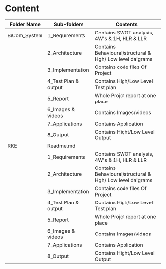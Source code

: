 # Content



| Folder Name | Sub-folders | Contents|
|---|---|---|
| BiCom_System |1_Requirements | Contains SWOT analysis, 4W's & 1H, HLR & LLR|
||2_Architecture|Contains Behavioural/structural & Hgh/ Low level daigrams |
||3_Implementation| Contains code files Of Project|
||4_Test Plan & output|Contains High/Low Level Test plan|
||5_Report|Whole Projct report at one place| 
||6_Images & videos| Contains Images/videos|
||7_Applications|Contains Application |
||8_Output|Contains Hight/Low Level Output|
| RKE | Readme.md |
||1_Requirements| Contains SWOT analysis, 4W's & 1H, HLR & LLR|
||2_Architecture| Contains Behavioural/structural & Hgh/ Low level daigrams |
||3_Implementation| Contains code files Of Project|
||4_Test Plan & output| Contains High/Low Level Test plan|
||5_Report| Whole Projct report at one place| 
||6_Images & videos| Contains Images/videos|
||7_Applications| Contains Application |
||8_Output| Contains Hight/Low Level Output|
